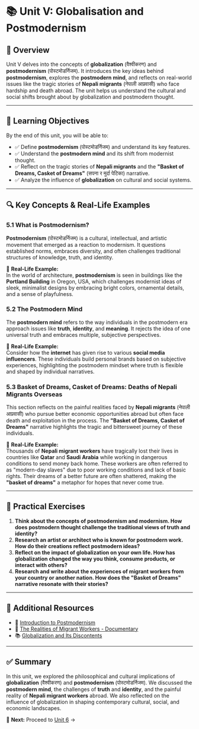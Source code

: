 # 📚 Unit V: Globalisation and Postmodernism  

## 📖 Overview  
Unit V delves into the concepts of **globalization** (वैश्वीकरण) and **postmodernism** (पोस्टमोडर्निजम). It introduces the key ideas behind **postmodernism**, explores the **postmodern mind**, and reflects on real-world issues like the tragic stories of **Nepali migrants** (नेपाली आप्रवासी) who face hardship and death abroad. The unit helps us understand the cultural and social shifts brought about by globalization and postmodern thought.

---

## 🎯 Learning Objectives  
By the end of this unit, you will be able to:  
- ✅ Define **postmodernism** (पोस्टमोडर्निजम) and understand its key features.  
- ✅ Understand the **postmodern mind** and its shift from modernist thought.  
- ✅ Reflect on the tragic stories of **Nepali migrants** and the **"Basket of Dreams, Casket of Dreams"** (सपना र मुर्दा पेटिका) narrative.  
- ✅ Analyze the influence of **globalization** on cultural and social systems.

---

## 🔍 Key Concepts & Real-Life Examples  

### **5.1 What is Postmodernism?**  
**Postmodernism** (पोस्टमोडर्निजम) is a cultural, intellectual, and artistic movement that emerged as a reaction to modernism. It questions established norms, embraces diversity, and often challenges traditional structures of knowledge, truth, and identity.  

📝 **Real-Life Example:**  
In the world of architecture, **postmodernism** is seen in buildings like the **Portland Building** in Oregon, USA, which challenges modernist ideas of sleek, minimalist designs by embracing bright colors, ornamental details, and a sense of playfulness.

### **5.2 The Postmodern Mind**  
The **postmodern mind** refers to the way individuals in the postmodern era approach issues like **truth**, **identity**, and **meaning**. It rejects the idea of one universal truth and embraces multiple, subjective perspectives.  

📝 **Real-Life Example:**  
Consider how the **internet** has given rise to various **social media influencers**. These individuals build personal brands based on subjective experiences, highlighting the postmodern mindset where truth is flexible and shaped by individual narratives.

### **5.3 Basket of Dreams, Casket of Dreams: Deaths of Nepali Migrants Overseas**  
This section reflects on the painful realities faced by **Nepali migrants** (नेपाली आप्रवासी) who pursue better economic opportunities abroad but often face death and exploitation in the process. The **"Basket of Dreams, Casket of Dreams"** narrative highlights the tragic and bittersweet journey of these individuals.  

📝 **Real-Life Example:**  
Thousands of **Nepali migrant workers** have tragically lost their lives in countries like **Qatar** and **Saudi Arabia** while working in dangerous conditions to send money back home. These workers are often referred to as "modern-day slaves" due to poor working conditions and lack of basic rights. Their dreams of a better future are often shattered, making the **"basket of dreams"** a metaphor for hopes that never come true.

---

## 📝 Practical Exercises  
1. **Think about the concepts of postmodernism and modernism. How does postmodern thought challenge the traditional views of truth and identity?**  
2. **Research an artist or architect who is known for postmodern work. How do their creations reflect postmodern ideas?**  
3. **Reflect on the impact of globalization on your own life. How has globalization changed the way you think, consume products, or interact with others?**  
4. **Research and write about the experiences of migrant workers from your country or another nation. How does the "Basket of Dreams" narrative resonate with their stories?**

---

## 🔗 Additional Resources  
- 📖 [Introduction to Postmodernism](https://www.postmodernism.org)  
- 🎥 [The Realities of Migrant Workers - Documentary](https://www.youtube.com/watch?v=xyz123)  
- 📚 [Globalization and Its Discontents](https://www.globalization.org)  

---

## ✅ Summary  
In this unit, we explored the philosophical and cultural implications of **globalization** (वैश्वीकरण) and **postmodernism** (पोस्टमोडर्निजम). We discussed the **postmodern mind**, the challenges of **truth** and **identity**, and the painful reality of **Nepali migrant workers** abroad. We also reflected on the influence of globalization in shaping contemporary cultural, social, and economic landscapes.  

📌 **Next:** Proceed to [Unit 6](Unit-6_Writers_at_Work.md) →  

